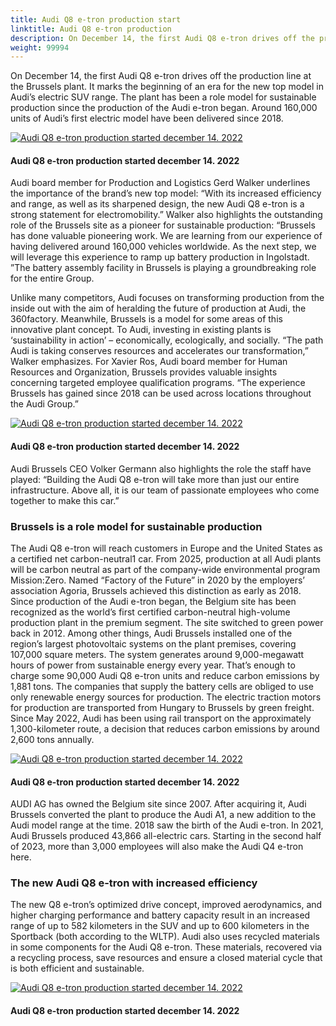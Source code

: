 ```yaml
---
title: Audi Q8 e-tron production start
linktitle: Audi Q8 e-tron production
description: On December 14, the first Audi Q8 e-tron drives off the production line at the Brussels plant. It marks the beginning of an era for the new top model in Audi’s electric SUV range. The plant has been a role model for sustainable production since the production of the Audi e-tron began. Around 160,000 units of Audi’s first electric model have been delivered since 2018.
weight: 99994
---
```

<!-- markdownlint-disable MD033 -->

On December 14, the first Audi Q8 e-tron drives off the production line at the Brussels plant. It marks the beginning of an era for the new top model in Audi’s electric SUV range. The plant has been a role model for sustainable production since the production of the Audi e-tron began. Around 160,000 units of Audi’s first electric model have been delivered since 2018.

<figur>
    <a href="https://media.electrichasgoneaudi.net/multimedia/articles/q8production/production1.jpg">
        <img src="https://media.electrichasgoneaudi.net/multimedia/articles/q8production/production1_st.jpg" alt="Audi Q8 e-tron production started december 14. 2022" title="Audi Q8 e-tron production started december 14. 2022">
    </a>
    <figcaption><h4>Audi Q8 e-tron production started december 14. 2022</h4></figcaption>
</figur>


Audi board member for Production and Logistics Gerd Walker underlines the importance of the brand’s new top model: “With its increased efficiency and range, as well as its sharpened design, the new Audi Q8 e-tron is a strong statement for electromobility.” Walker also highlights the outstanding role of the Brussels site as a pioneer for sustainable production: “Brussels has done valuable pioneering work. We are learning from our experience of having delivered around 160,000 vehicles worldwide. As the next step, we will leverage this experience to ramp up battery production in Ingolstadt. ”The battery assembly facility in Brussels is playing a groundbreaking role for the entire Group.

Unlike many competitors, Audi focuses on transforming production from the inside out with the aim of heralding the future of production at Audi, the 360factory. Meanwhile, Brussels is a model for some areas of this innovative plant concept. To Audi, investing in existing plants is ‘sustainability in action’ – economically, ecologically, and socially. “The path Audi is taking conserves resources and accelerates our transformation,” Walker emphasizes. For Xavier Ros, Audi board member for Human Resources and Organization, Brussels provides valuable insights concerning targeted employee qualification programs. “The experience Brussels has gained since 2018 can be used across locations throughout the Audi Group.”

<figur>
    <a href="https://media.electrichasgoneaudi.net/multimedia/articles/q8production/production2.jpg">
        <img src="https://media.electrichasgoneaudi.net/multimedia/articles/q8production/production2_st.jpg" alt="Audi Q8 e-tron production started december 14. 2022" title="Audi Q8 e-tron production started december 14. 2022">
    </a>
    <figcaption><h4>Audi Q8 e-tron production started december 14. 2022</h4></figcaption>
</figur>


Audi Brussels CEO Volker Germann also highlights the role the staff have played: “Building the Audi Q8 e-tron will take more than just our entire infrastructure. Above all, it is our team of passionate employees who come together to make this car.”

### Brussels is a role model for sustainable production

The Audi Q8 e-tron will reach customers in Europe and the United States as a certified net carbon-neutral1 car. From 2025, production at all Audi plants will be carbon neutral as part of the company-wide environmental program Mission:Zero. Named “Factory of the Future” in 2020 by the employers’ association Agoria, Brussels achieved this distinction as early as 2018. Since production of the Audi e-tron began, the Belgium site has been recognized as the world’s first certified carbon-neutral high-volume production plant in the premium segment. The site switched to green power back in 2012. Among other things, Audi Brussels installed one of the region’s largest photovoltaic systems on the plant premises, covering 107,000 square meters. The system generates around 9,000-megawatt hours of power from sustainable energy every year. That’s enough to charge some 90,000 Audi Q8 e-tron units and reduce carbon emissions by 1,881 tons. The companies that supply the battery cells are obliged to use only renewable energy sources for production. The electric traction motors for production are transported from Hungary to Brussels by green freight. Since May 2022, Audi has been using rail transport on the approximately 1,300-kilometer route, a decision that reduces carbon emissions by around 2,600 tons annually.

<figur>
    <a href="https://media.electrichasgoneaudi.net/multimedia/articles/q8production/production3.jpg">
        <img src="https://media.electrichasgoneaudi.net/multimedia/articles/q8production/production3_st.jpg" alt="Audi Q8 e-tron production started december 14. 2022" title="Audi Q8 e-tron production started december 14. 2022">
    </a>
    <figcaption><h4>Audi Q8 e-tron production started december 14. 2022</h4></figcaption>
</figur>



AUDI AG has owned the Belgium site since 2007. After acquiring it, Audi Brussels converted the plant to produce the Audi A1, a new addition to the Audi model range at the time. 2018 saw the birth of the Audi e-tron. In 2021, Audi Brussels produced 43,866 all-electric cars. Starting in the second half of 2023, more than 3,000 employees will also make the Audi Q4 e-tron here.

### The new Audi Q8 e-tron with increased efficiency

The new Q8 e-tron’s optimized drive concept, improved aerodynamics, and higher charging performance and battery capacity result in an increased range of up to 582 kilometers in the SUV and up to 600 kilometers in the Sportback (both according to the WLTP). Audi also uses recycled materials in some components for the Audi Q8 e-tron. These materials, recovered via a recycling process, save resources and ensure a closed material cycle that is both efficient and sustainable.

<figur>
    <a href="https://media.electrichasgoneaudi.net/multimedia/articles/q8production/production4.jpg">
        <img src="https://media.electrichasgoneaudi.net/multimedia/articles/q8production/production4_st.jpg" alt="Audi Q8 e-tron production started december 14. 2022" title="Audi Q8 e-tron production started december 14. 2022">
    </a>
    <figcaption><h4>Audi Q8 e-tron production started december 14. 2022</h4></figcaption>
</figur>

